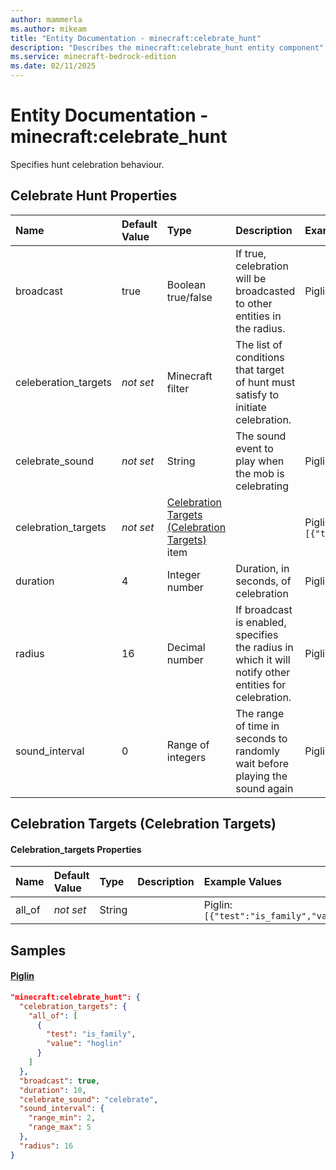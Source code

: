 ```yaml
---
author: mammerla
ms.author: mikeam
title: "Entity Documentation - minecraft:celebrate_hunt"
description: "Describes the minecraft:celebrate_hunt entity component"
ms.service: minecraft-bedrock-edition
ms.date: 02/11/2025 
---
```


# Entity Documentation - minecraft:celebrate_hunt

Specifies hunt celebration behaviour.


## Celebrate Hunt Properties

|Name       |Default Value |Type |Description |Example Values |
|:----------|:-------------|:----|:-----------|:------------- |
| broadcast | true | Boolean true/false | If true, celebration will be broadcasted to other entities in the radius. | Piglin: `true` | 
| celeberation_targets | *not set* | Minecraft filter | The list of conditions that target of hunt must satisfy to initiate celebration. |  | 
| celebrate_sound | *not set* | String | The sound event to play when the mob is celebrating | Piglin: `"celebrate"` | 
| celebration_targets | *not set* | [Celebration Targets (Celebration Targets)](#celebration-targets-celebration-targets) item |  | Piglin: `{"all_of":[{"test":"is_family","value":"hoglin"}]}` | 
| duration | 4 | Integer number | Duration, in seconds, of celebration | Piglin: `10` | 
| radius | 16 | Decimal number | If broadcast is enabled, specifies the radius in which it will notify other entities for celebration. | Piglin: `16` | 
| sound_interval | 0 | Range of integers | The range of time in seconds to randomly wait before playing the sound again | Piglin: `{"range_min":2,"range_max":5}` | 

## Celebration Targets (Celebration Targets)

#### Celebration_targets Properties

|Name       |Default Value |Type |Description |Example Values |
|:----------|:-------------|:----|:-----------|:------------- |
| all_of | *not set* | String |  | Piglin: `[{"test":"is_family","value":"hoglin"}]` | 

## Samples

#### [Piglin](https://github.com/Mojang/bedrock-samples/tree/preview/behavior_pack/entities/piglin.json)


```json
"minecraft:celebrate_hunt": {
  "celebration_targets": {
    "all_of": [
      {
        "test": "is_family",
        "value": "hoglin"
      }
    ]
  },
  "broadcast": true,
  "duration": 10,
  "celebrate_sound": "celebrate",
  "sound_interval": {
    "range_min": 2,
    "range_max": 5
  },
  "radius": 16
}
```
